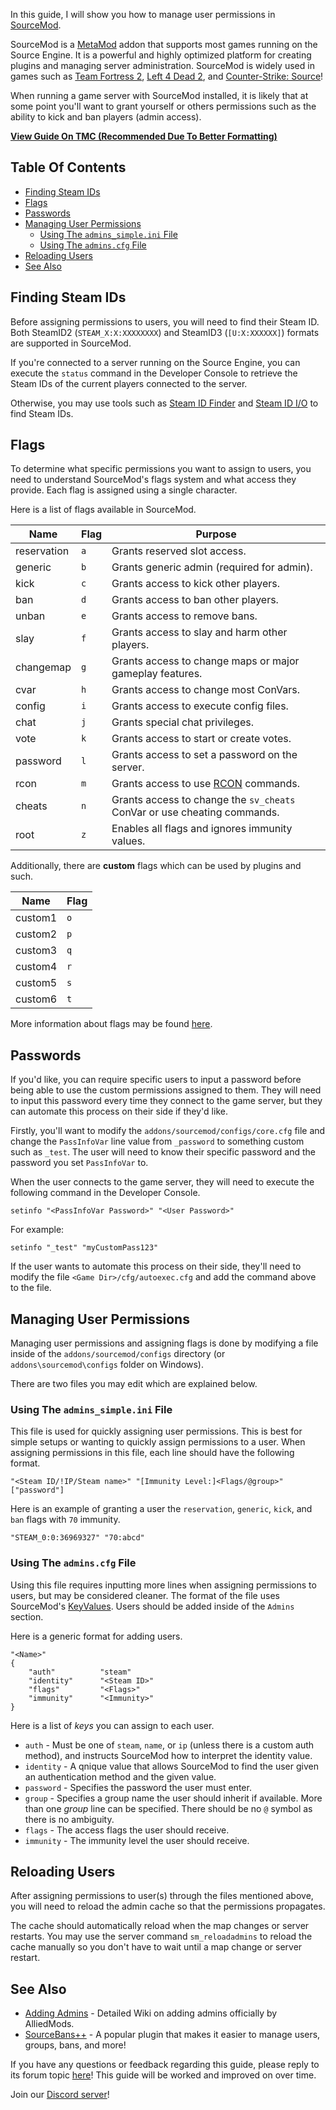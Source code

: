 In this guide, I will show you how to manage user permissions in [SourceMod](https://www.sourcemod.net/about.php).

SourceMod is a [MetaMod](https://www.metamodsource.net/about) addon that supports most games running on the Source Engine. It is a powerful and highly optimized platform for creating plugins and managing server administration. SourceMod is widely used in games such as [Team Fortress 2](https://store.steampowered.com/app/440/Team_Fortress_2/), [Left 4 Dead 2](https://store.steampowered.com/app/550/Left_4_Dead_2/), and [Counter-Strike: Source](https://store.steampowered.com/app/240/CounterStrike_Source/)!

When running a game server with SourceMod installed, it is likely that at some point you'll want to grant yourself or others permissions such as the ability to kick and ban players (admin access).

[**View Guide On TMC (Recommended Due To Better Formatting)**](https://forum.moddingcommunity.com/t/how-to-manage-user-permissions-in-sourcemod/193)

## Table Of Contents
* [Finding Steam IDs](#finding-steam-ids)
* [Flags](#flags)
* [Passwords](#passwords)
* [Managing User Permissions](#managing-user-permissions)
    * [Using The `admins_simple.ini` File](#using-the-admins_simpleini-file)
    * [Using The `admins.cfg` File](#using-the-adminscfg-file)
* [Reloading Users](#reloading-users)
* [See Also](#see-also)

## Finding Steam IDs
Before assigning permissions to users, you will need to find their Steam ID. Both SteamID2 (`STEAM_X:X:XXXXXXXX`) and SteamID3 (`[U:X:XXXXXX]`) formats are supported in SourceMod.

If you're connected to a server running on the Source Engine, you can execute the `status` command in the Developer Console to retrieve the Steam IDs of the current players connected to the server.

Otherwise, you may use tools such as [Steam ID Finder](https://www.steamidfinder.com/) and [Steam ID I/O](https://steamid.io/) to find Steam IDs.

## Flags
To determine what specific permissions you want to assign to users, you need to understand SourceMod's flags system and what access they provide. Each flag is assigned using a single character.

Here is a list of flags available in SourceMod.

| Name | Flag | Purpose |
| ---- | ---- | ------- |
| reservation |	`a` | Grants reserved slot access. |
| generic | `b` | Grants generic admin (required for admin). |
| kick | `c` | Grants access to kick other players. |
| ban |	`d` | Grants access to ban other players. |
| unban | `e` | Grants access to remove bans. |
| slay | `f` | Grants access to slay and harm other players. |
| changemap | `g` | Grants access to change maps or major gameplay features. | 
| cvar | `h` | Grants access to change most ConVars. |
| config | `i` | Grants access to execute config files. |
| chat | `j` | Grants special chat privileges. |
| vote | `k` | Grants access to start or create votes. |
| password | `l` | Grants access to set a password on the server. |
| rcon | `m` | Grants access to use [RCON](https://developer.valvesoftware.com/wiki/Source_RCON_Protocol) commands. |
| cheats | `n` | Grants access to change the `sv_cheats` ConVar or use cheating commands. |
| root | `z` | Enables all flags and ignores immunity values. |

Additionally, there are **custom** flags which can be used by plugins and such.

| Name | Flag
| ---- | ----
| custom1 | `o` |
| custom2 | `p` |
| custom3 | `q` |
| custom4 | `r` |
| custom5 | `s` |
| custom6 | `t` |

More information about flags may be found [here](https://wiki.alliedmods.net/Adding_Admins_(SourceMod)#Levels).

## Passwords
If you'd like, you can require specific users to input a password before being able to use the custom permissions assigned to them. They will need to input this password every time they connect to the game server, but they can automate this process on their side if they'd like.

Firstly, you'll want to modify the `addons/sourcemod/configs/core.cfg` file and change the `PassInfoVar` line value from `_password` to something custom such as `_test`. The user will need to know their specific password and the password you set `PassInfoVar` to.

When the user connects to the game server, they will need to execute the following command in the Developer Console.

```
setinfo "<PassInfoVar Password>" "<User Password>"
```

For example:

```
setinfo "_test" "myCustomPass123"
```

If the user wants to automate this process on their side, they'll need to modify the file `<Game Dir>/cfg/autoexec.cfg` and add the command above to the file.

## Managing User Permissions
Managing user permissions and assigning flags is done by modifying a file inside of the `addons/sourcemod/configs` directory (or `addons\sourcemod\configs` folder on Windows).

There are two files you may edit which are explained below.

### Using The `admins_simple.ini` File
This file is used for quickly assigning user permissions. This is best for simple setups or wanting to quickly assign permissions to a user. When assigning permissions in this file, each line should have the following format.

```
"<Steam ID/!IP/Steam name>" "[Immunity Level:]<Flags/@group>" ["password"]
```

Here is an example of granting a user the `reservation`, `generic`, `kick`, and `ban` flags with `70` immunity.

```
"STEAM_0:0:36969327" "70:abcd"
```

### Using The `admins.cfg` File
Using this file requires inputting more lines when assigning permissions to users, but may be considered cleaner. The format of the file uses SourceMod's [KeyValues](https://wiki.alliedmods.net/KeyValues_(SourceMod_Scripting)). Users should be added inside of the `Admins` section.

Here is a generic format for adding users.

```
"<Name>"
{
    "auth"          "steam"
    "identity"      "<Steam ID>"
    "flags"         "<Flags>"
    "immunity"      "<Immunity>"
}
```

Here is a list of *keys* you can assign to each user.

* `auth` - Must be one of `steam`, `name`, or `ip` (unless there is a custom auth method), and instructs SourceMod how to interpret the identity value.
* `identity` - A qnique value that allows SourceMod to find the user given an authentication method and the given value.
* `password` - Specifies the password the user must enter.
* `group` - Specifies a group name the user should inherit if available. More than one *group* line can be specified. There should be no `@` symbol as there is no ambiguity.
* `flags` - The access flags the user should receive.
* `immunity` - The immunity level the user should receive.

## Reloading Users
After assigning permissions to user(s) through the files mentioned above, you will need to reload the admin cache so that the permissions propagates.

The cache should automatically reload when the map changes or server restarts. You may use the server command `sm_reloadadmins` to reload the cache manually so you don't have to wait until a map change or server restart.

## See Also
* [Adding Admins](https://wiki.alliedmods.net/Adding_Admins_(SourceMod)) - Detailed Wiki on adding admins officially by AlliedMods.
* [SourceBans++](https://sbpp.github.io/) - A popular plugin that makes it easier to manage users, groups, bans, and more!

If you have any questions or feedback regarding this guide, please reply to its forum topic [here](https://forum.moddingcommunity.com/t/how-to-manage-user-permissions-in-sourcemod/193)! This guide will be worked and improved on over time.

Join our [Discord server](https://discord.moddingcommunity.com)!
